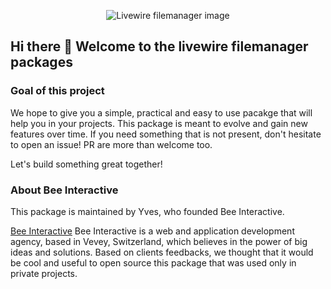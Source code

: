 <p align="center">
    <picture>
        <source media="(prefers-color-scheme: dark)" srcset="https://raw.githubusercontent.com/livewire-filemanager/filemanager/master/images/banner_dark.png">
        <source media="(prefers-color-scheme: light)" srcset="https://raw.githubusercontent.com/livewire-filemanager/filemanager/master/images/banner_light.png">
        <img alt="Livewire filemanager image" src="https://raw.githubusercontent.com/livewire-filemanager/filemanager/master/images/banner_light.png">
    </picture>
</p>

## Hi there 👋 Welcome to the livewire filemanager packages

### Goal of this project

We hope to give you a simple, practical and easy to use pacakge that will help you in your projects. This package is meant to evolve and gain new features over time. If you need something that is not present, don't hesitate to open an issue! PR are more than welcome too.

Let's build something great together!

### About Bee Interactive

This package is maintained by Yves, who founded Bee Interactive.

[Bee Interactive](https://bee-interactive.ch) Bee Interactive is a web and application development agency, based in Vevey, Switzerland, which believes in the power of big ideas and solutions. Based on clients feedbacks, we thought that it would be cool and useful to open source this package that was used only in private projects.
